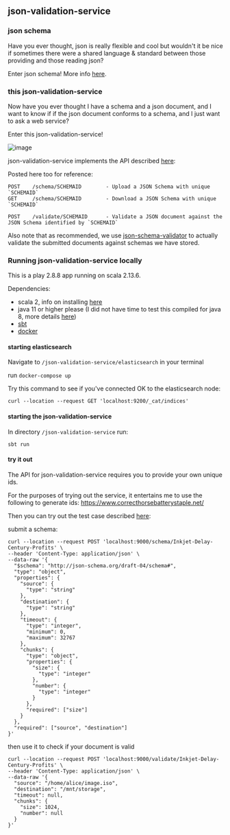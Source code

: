 ## json-validation-service 

### json schema

Have you ever thought, json is really flexible and cool but wouldn't it be nice if sometimes there 
were a shared language & standard between those providing and those reading json?

Enter json schema! More info [here](http://json-schema.org/).

### this json-validation-service

Now have you ever thought I have a schema and a json document, and I want to know if if the json 
document conforms to a schema, and I just want to ask a web service? 

Enter this json-validation-service! 

![image](https://user-images.githubusercontent.com/3072877/138741108-ae6d688c-de34-458a-bef5-ef24000da322.png)

json-validation-service implements the API described [here](https://gist.github.com/goodits/20818f6ded767bca465a7c674187223e):

Posted here too for reference:
```
POST    /schema/SCHEMAID        - Upload a JSON Schema with unique `SCHEMAID`
GET     /schema/SCHEMAID        - Download a JSON Schema with unique `SCHEMAID`

POST    /validate/SCHEMAID      - Validate a JSON document against the JSON Schema identified by `SCHEMAID`
```

Also note that as recommended, we use [json-schema-validator](https://github.com/daveclayton/json-schema-validator)
to actually validate the submitted documents against schemas we have stored. 

### Running json-validation-service locally

This is a play 2.8.8 app running on scala 2.13.6.

Dependencies:
- scala 2, info on installing [here](https://www.scala-lang.org/download/scala2.html)
- java 11 or higher please (I did not have time to test this compiled for java 8, more details [here](https://docs.scala-lang.org/overviews/jdk-compatibility/overview.html))
- [sbt](https://www.scala-sbt.org/1.x/docs/Setup.html) 
- [docker](https://docs.docker.com/get-docker/)


#### starting elasticsearch
Navigate to 
`/json-validation-service/elasticsearch` in your terminal

run `docker-compose up`

Try this command to see if you've connected OK to the elasticsearch node:
```
curl --location --request GET 'localhost:9200/_cat/indices'
```

#### starting the json-validation-service
In directory `/json-validation-service` run:
```
sbt run
```

#### try it out
The API for json-validation-service requires you to provide your own unique ids. 

For the purposes of trying out the service, it entertains me to use the following to generate
ids:
https://www.correcthorsebatterystaple.net/

Then you can try out the test case described [here](https://gist.github.com/goodits/20818f6ded767bca465a7c674187223e):

submit a schema:
```
curl --location --request POST 'localhost:9000/schema/Inkjet-Delay-Century-Profits' \
--header 'Content-Type: application/json' \
--data-raw '{
  "$schema": "http://json-schema.org/draft-04/schema#",
  "type": "object",
  "properties": {
    "source": {
      "type": "string"
    },
    "destination": {
      "type": "string"
    },
    "timeout": {
      "type": "integer",
      "minimum": 0,
      "maximum": 32767
    },
    "chunks": {
      "type": "object",
      "properties": {
        "size": {
          "type": "integer"
        },
        "number": {
          "type": "integer"
        }
      },
      "required": ["size"]
    }
  },
  "required": ["source", "destination"]
}'
```

then use it to check if your document is valid

```
curl --location --request POST 'localhost:9000/validate/Inkjet-Delay-Century-Profits' \
--header 'Content-Type: application/json' \
--data-raw '{
  "source": "/home/alice/image.iso",
  "destination": "/mnt/storage",
  "timeout": null,
  "chunks": {
    "size": 1024,
    "number": null
  }
}'
```


